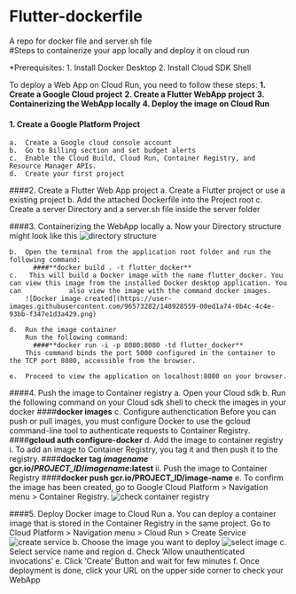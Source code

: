 # Flutter-dockerfile
A repo for docker file and server.sh file<br/>
#Steps to containerize your app locally and deploy it on cloud run

*Prerequisites: 1. Install Docker Desktop
                2. Install Cloud SDK Shell
                      
To  deploy a Web App on Cloud Run, you need to follow these steps:
 **1. Create a Google Cloud project**
 **2. Create a Flutter WebApp project**
 **3. Containerizing the WebApp locally**
 **4. Deploy the image on Cloud Run**
 
  #### 1.	Create a Google Platform Project
    a.	Create a Google cloud console account
    b.	Go to Billing section and set budget alerts
    c.	Enable the Cloud Build, Cloud Run, Container Registry, and Resource Manager APIs.
    d.	Create your first project
    
    
   ####2.	 Create a Flutter Web App project
    a.	Create a Flutter project or use a existing project
    b.	Add the attached Dockerfile into the Project root
    c.	Create a server Directory and a server.sh file inside the server folder 


   ####3.	Containerizing the WebApp locally
    a.	Now your Directory structure might look like this
        ![directory structure](https://user-images.githubusercontent.com/96573282/148927136-db0faa86-e5eb-44d7-82f0-5924800cc59a.png)
        
    b.	Open the terminal from the application root folder and run the following command:
          ####**docker build . -t flutter_docker**
    c.	 This will build a Docker image with the name flutter_docker. You can view this image from the installed Docker desktop application. You can            also view the image with the command docker images.
        ![Docker image created](https://user-images.githubusercontent.com/96573282/148928559-00ed1a74-0b4c-4c4e-93bb-f347e1d3a429.png)
        
    d.	Run the image container
        Run the following command: 
          ####**docker run -i -p 8080:8080 -td flutter_docker**
        This command binds the port 5000 configured in the container to the TCP port 8080, accessible from the browser.
        
    e.	Proceed to view the application on localhost:8080 on your browser.
 

   ####4.	Push the image to Container registry
    a.	Open your Cloud sdk
    b.	Run the following command on your Cloud sdk shell to check the images in your docker
          ####**docker images**
    c.	Configure authenctication
        Before you can push or pull images, you must configure Docker to use the gcloud command-line tool to authenticate requests to Container               Registry.
          ####**gcloud auth configure-docker**
    d.	Add the image to container registry
       i.	To add an image to Container Registry, you tag it and then push it to the registry.
            ####**docker tag *imagename* gcr.io/*PROJECT_ID*/*imagename*:latest** 
      ii.	Push the image to Container Registry
            ####**docker push gcr.io/PROJECT_ID/image-name**
    e.	To confirm the image has been created, go to Google Cloud Platform > Navigation menu > Container Registry.
        ![check container registry](https://user-images.githubusercontent.com/96573282/148931218-1456c3d1-b0c7-4b90-b6e4-24127457ab7a.png)

 

   ####5.	Deploy Docker image to Cloud Run
    a.	You can deploy a container image that is stored in the Container Registry in the same project. Go to Cloud Platform > Navigation menu > Cloud         Run > Create Service ![create service](https://user-images.githubusercontent.com/96573282/148931485-7c9b8f34-9ea9-4223-bfd8-5df1a78821fd.png)
    b.	Choose the image you want to deploy
        ![select image](https://user-images.githubusercontent.com/96573282/148931722-880b3de2-5643-45fc-9be5-860cec32c6fc.png)
    c.	Select service name and region
    d.	Check ‘Allow unauthenticated invocations’
    e.	Click ‘Create’ Button and wait for few minutes
    f.	Once deployment is done, click your URL on the upper side corner to check your WebApp


